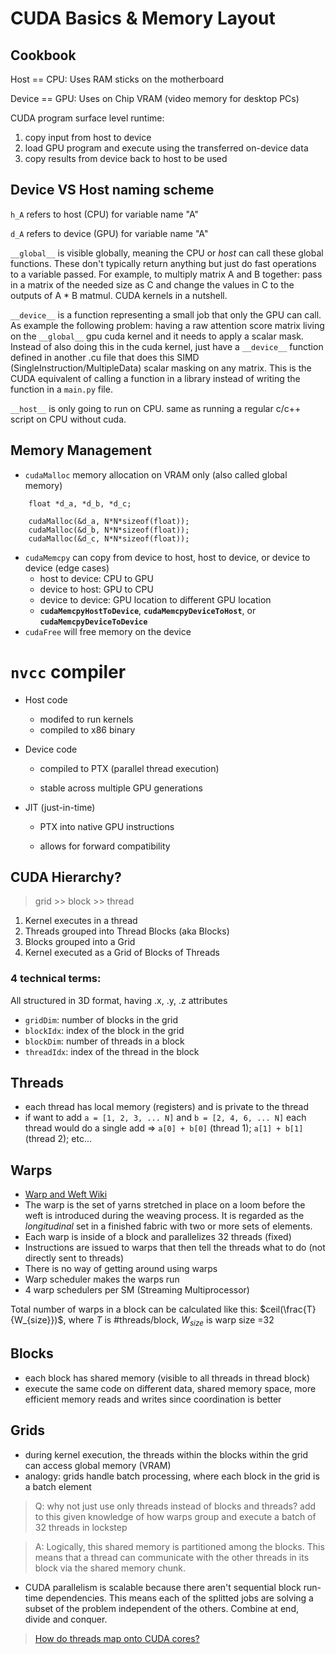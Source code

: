 # CUDA Basics & Memory Layout

## Cookbook
Host == CPU: Uses RAM sticks on the motherboard

Device == GPU: Uses on Chip VRAM (video memory for desktop PCs)

CUDA program surface level runtime:

1. copy input from host to device
2. load GPU program and execute using the transferred on-device data
3. copy results from device back to host to be used

## Device VS Host naming scheme
`h_A` refers to host (CPU) for variable name "A"

`d_A` refers to device (GPU) for variable name "A"

`__global__` is visible globally, meaning the CPU or *host* can call these global functions. These don't typically return anything but just do fast operations to a variable passed. For example, to multiply matrix A and B together: pass in a matrix of the needed size as C and change the values in C to the outputs of A * B matmul. CUDA kernels in a nutshell. 

`__device__` is a function representing a small job that only the GPU can call. As example the following problem: having a raw attention score matrix living on the `__global__` gpu cuda kernel and it needs to apply a scalar mask. Instead of also doing this in the cuda kernel, just have a `__device__` function defined in another .cu file that does this SIMD (SingleInstruction/MultipleData) scalar masking on any matrix. This is the CUDA equivalent of calling a function in a library instead of writing the function in a `main.py` file.

`__host__` is only going to run on CPU. same as running a regular c/c++ script on CPU without cuda.

## Memory Management

- `cudaMalloc` memory allocation on VRAM only (also called global memory)

```
    float *d_a, *d_b, *d_c;

    cudaMalloc(&d_a, N*N*sizeof(float));
    cudaMalloc(&d_b, N*N*sizeof(float));
    cudaMalloc(&d_c, N*N*sizeof(float));
```

- `cudaMemcpy` can copy from device to host, host to device, or device to device (edge cases)
    - host to device: CPU to GPU
    - device to host: GPU to CPU
    - device to device: GPU location to different GPU location
    - **`cudaMemcpyHostToDevice`**, **`cudaMemcpyDeviceToHost`**, or **`cudaMemcpyDeviceToDevice`**
- `cudaFree` will free memory on the device

# `nvcc` compiler
- Host code
    - modifed to run kernels
    - compiled to x86 binary

- Device code
    - compiled to PTX (parallel thread execution)

    - stable across multiple GPU generations

- JIT (just-in-time)

    - PTX into native GPU instructions

    - allows for forward compatibility

## CUDA Hierarchy?
> grid >> block >> thread

1. Kernel executes in a thread
2. Threads grouped into Thread Blocks (aka Blocks)
3. Blocks grouped into a Grid
4. Kernel executed as a Grid of Blocks of Threads

### 4 technical terms:
All structured in 3D format, having .x, .y, .z attributes

- `gridDim`: number of blocks in the grid
- `blockIdx`: index of the block in the grid
- `blockDim`: number of threads in a block
- `threadIdx`: index of the thread in the block

## Threads
- each thread has local memory (registers) and is private to the thread
- if want to add `a = [1, 2, 3, ... N]` and `b = [2, 4, 6, ... N]` each thread would do a single add ⇒ `a[0] + b[0]` (thread 1); `a[1] + b[1]` (thread 2); etc...

## Warps
- [Warp and Weft Wiki](https://en.wikipedia.org/wiki/Warp_and_weft)
- The warp is the set of yarns stretched in place on a loom before the weft is introduced during the weaving process. It is regarded as the *longitudinal* set in a finished fabric with two or more sets of elements.
- Each warp is inside of a block and parallelizes 32 threads (fixed)
- Instructions are issued to warps that then tell the threads what to do (not directly sent to threads)
- There is no way of getting around using warps
- Warp scheduler makes the warps run
- 4 warp schedulers per SM (Streaming Multiprocessor)

Total number of warps in a block can be calculated like this:
$ceil(\frac{T}{W_{size}})$, where $T$ is #threads/block, $W_{size}$ is warp size =32

## Blocks
- each block has shared memory (visible to all threads in thread block)
- execute the same code on different data, shared memory space, more efficient memory reads and writes since coordination is better

## Grids
- during kernel execution, the threads within the blocks within the grid can access global memory (VRAM)
- analogy: grids handle batch processing, where each block in the grid is a batch element

> Q: why not just use only threads instead of blocks and threads? add to this given knowledge of how warps group and execute a batch of 32 threads in lockstep

> A: Logically, this shared memory is partitioned among the blocks. This means that a thread can communicate with the other threads in its block via the shared memory chunk. 

- CUDA parallelism is scalable because there aren't sequential block run-time dependencies. This means each of the splitted jobs are solving a subset of the problem independent of the others. Combine at end, divide and conquer.

> [How do threads map onto CUDA cores?](https://stackoverflow.com/questions/10460742/how-do-cuda-blocks-warps-threads-map-onto-cuda-cores)

